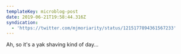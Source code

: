 ```yaml
---
templateKey: microblog-post
date: 2019-06-21T19:58:44.316Z
syndication:
  - 'https://twitter.com/mjmoriarity/status/1215177894361567233'
---
```


Ah, so it's a yak shaving kind of day...
